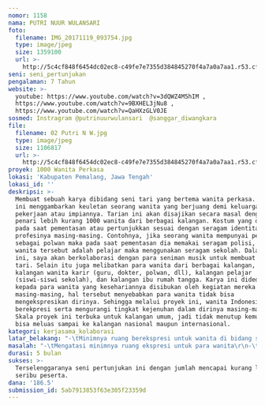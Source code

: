 ```yaml
---
nomor: 1158
nama: PUTRI NUUR WULANSARI
foto:
  filename: IMG_20171119_093754.jpg
  type: image/jpeg
  size: 1359100
  url: >-
    http://5c4cf848f6454dc02ec8-c49fe7e7355d384845270f4a7a0a7aa1.r53.cf2.rackcdn.com/969e2c09-5064-4769-bb61-69d6723c34fa/IMG_20171119_093754.jpg
seni: seni_pertunjukan
pengalaman: 7 Tahun
website: >-
  youtube: https://www.youtube.com/watch?v=3dQWZ4M5hIM ,
  https://www.youtube.com/watch?v=9BXHEL3jNu8 ,
  https://www.youtube.com/watch?v=QaHXzGLV0JE
sosmed: Instragram @putrinuurwulansari  @sanggar_diwangkara
file:
  filename: 02 Putri N W.jpg
  type: image/jpeg
  size: 1106817
  url: >-
    http://5c4cf848f6454dc02ec8-c49fe7e7355d384845270f4a7a0a7aa1.r53.cf2.rackcdn.com/e6561133-21f8-489a-b016-39d2ad186978/02%20Putri%20N%20W.jpg
proyek: 1000 Wanita Perkasa
lokasi: 'Kabupaten Pemalang, Jawa Tengah'
lokasi_id: ''
deskripsi: >-
  Membuat sebuah karya dibidang seni tari yang bertema wanita perkasa. Tarian
  ini menggambarkan keuletan seorang wanita yang berjuang demi keluarga atau
  pekerjaan atau impiannya. Tarian ini akan disajikan secara masal dengan jumlah
  penari lebih kurang 1000 wanita dari berbagai kalangan. Kostum yang digunakan
  pada saat pementasan atau pertunjukkan sesuai dengan seragam identitas 
  profesinya masing-masing. Contohnya, jika seorang wanita mempunyai pekerjaan
  sebagai polwan maka pada saat pementasan dia memakai seragam polisi, jika
  wanita tersebut adalah pelajar maka menggunakan seragam sekolah. Dalam proyek
  ini, saya akan berkolaborasi dengan para seniman musik untuk membuat iringan
  tari. Selain itu juga melibatkan para wanita dari berbagai kalangan, contohnya
  kalangan wanita karir (guru, dokter, polwan, dll), kalangan pelajar
  (siswi-siswi sekolah), dan kalangan ibu rumah tangga. Karya ini didedikasikan
  kepada para wanita yang kesehariannya disibukan oleh kegiatan mereka
  masing-masing, hal tersebut menyebabkan para wanita tidak bisa 
  mengekspresikan dirinya. Sehingga melalui proyek ini, wanita Indonesia dapat
  berekpresi serta mengurangi tingkat kejenuhan dalam dirinya masing-masing.
  Skala proyek ini terbuka untuk kalangan umum, jadi tidak menutup kemungkinan
  bisa meluas sampai ke kalangan nasional maupun internasional.
kategori: kerjasama_kolaborasi
latar_belakang: "-\tMinimnya ruang berekspresi untuk wanita di bidang seni khususnya seni tari\r\n-\tKurangnya pemahaman masyarakat umum tentang keuletan wanita dalam menggapai impian dan atau menjalani profesinya.\r\n-\tTingginya tingkat kejenuhan para wanita yang keseharianya disibukan oleh kegiatan mereka masing-masing."
masalah: "-\tMengatasi minimnya ruang ekspresi untuk para wanita\r\n-\tMenggambarkan keuletan wanita dalam menggapai impian dan atau menjalani profesinya.\r\n-\tMengurangi tingkat kejenuhan para wanita yang keseharianya disibukan oleh kegiatan mereka masing-masing."
durasi: 5 bulan
sukses: >-
  Terselenggaranya seni pertunjukan ini dengan jumlah mencapai kurang lebih
  seribu peserta.
dana: '186.5'
submission_id: 5ab7913853f63e305f23359d
---
```

